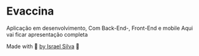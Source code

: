 # Evaccina

 Aplicação em desenvolvimento, Com Back-End-, Front-End e mobile
  Aqui vai ficar apresentação completa

 Made with 💜 [by Israel Silva](https://israel206.github.io/) 👋

